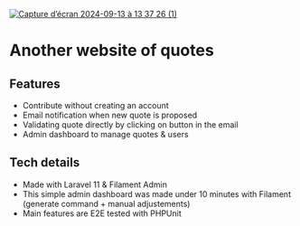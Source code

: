 [![Capture d’écran 2024-09-13 à 13 37 26 (1)](https://github.com/user-attachments/assets/b2de3ffc-375e-4234-8861-fe7a7d3ad341)](https://quoted.arthaud.dev/avorb)
# Another website of quotes

## Features
- Contribute without creating an account
- Email notification when new quote is proposed
- Validating quote directly by clicking on button in the email
- Admin dashboard to manage quotes & users

## Tech details
- Made with Laravel 11 & Filament Admin
- This simple admin dashboard was made under 10 minutes with Filament (generate command + manual adjustements)
- Main features are E2E tested with PHPUnit
